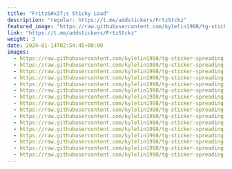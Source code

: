 ```yaml
---
title: "Fritz&#x27;s Sticky Load"
description: "regular: https://t.me/addstickers/FrtzStckz"
featured_image: "https://raw.githubusercontent.com/kylelin1998/tg-sticker-spreading-worldwide-images/main/img/c37645ac-44e2-43df-9c8d-4add53863733.jpg"
link: "https://t.me/addstickers/FrtzStckz"
weight: 3
date: 2024-01-14T02:54:45+08:00
images:
  - https://raw.githubusercontent.com/kylelin1998/tg-sticker-spreading-worldwide-images/main/img/c37645ac-44e2-43df-9c8d-4add53863733.jpg
  - https://raw.githubusercontent.com/kylelin1998/tg-sticker-spreading-worldwide-images/main/img/6ef0e7d1-60c5-4715-b2b5-da07b7a5cecc.jpg
  - https://raw.githubusercontent.com/kylelin1998/tg-sticker-spreading-worldwide-images/main/img/5d89cb94-c3aa-4c4a-8e1d-d9354cdff9da.jpg
  - https://raw.githubusercontent.com/kylelin1998/tg-sticker-spreading-worldwide-images/main/img/651bd906-6a4d-49d3-9f8a-f798823ca592.jpg
  - https://raw.githubusercontent.com/kylelin1998/tg-sticker-spreading-worldwide-images/main/img/f537912d-44c0-4343-9a8d-3dc2dd231ffe.jpg
  - https://raw.githubusercontent.com/kylelin1998/tg-sticker-spreading-worldwide-images/main/img/7f1f1fce-ad02-46da-9d26-333f13a36ba1.jpg
  - https://raw.githubusercontent.com/kylelin1998/tg-sticker-spreading-worldwide-images/main/img/bd2234be-6e77-4742-b1eb-b7da69d70a8a.jpg
  - https://raw.githubusercontent.com/kylelin1998/tg-sticker-spreading-worldwide-images/main/img/528059e6-d156-45b4-bded-bb78efba86be.jpg
  - https://raw.githubusercontent.com/kylelin1998/tg-sticker-spreading-worldwide-images/main/img/30d8d9c9-3c98-4db6-b79c-ff7332866d41.jpg
  - https://raw.githubusercontent.com/kylelin1998/tg-sticker-spreading-worldwide-images/main/img/4c358abe-96ac-4a7a-a243-c737cef94e09.jpg
  - https://raw.githubusercontent.com/kylelin1998/tg-sticker-spreading-worldwide-images/main/img/143e5510-764d-4a2c-959d-a76504dedd3b.jpg
  - https://raw.githubusercontent.com/kylelin1998/tg-sticker-spreading-worldwide-images/main/img/4846e07a-4b2e-48a4-8269-3908ca8f4474.jpg
  - https://raw.githubusercontent.com/kylelin1998/tg-sticker-spreading-worldwide-images/main/img/c54d80f5-9705-46f6-a9d2-50411d0c3085.jpg
  - https://raw.githubusercontent.com/kylelin1998/tg-sticker-spreading-worldwide-images/main/img/aa4f7279-368d-406f-8eef-04936caeb21f.jpg
  - https://raw.githubusercontent.com/kylelin1998/tg-sticker-spreading-worldwide-images/main/img/5e130f58-88f9-41c4-a21b-cc7b35396ab0.jpg
  - https://raw.githubusercontent.com/kylelin1998/tg-sticker-spreading-worldwide-images/main/img/ad15090d-2657-43ae-a651-e2fc8e6aa4dc.jpg
---
```

